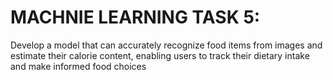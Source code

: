 # MACHNIE LEARNING TASK 5:
Develop a model that can accurately recognize food items from images and estimate their calorie content, enabling users to track their dietary intake and make informed food choices
